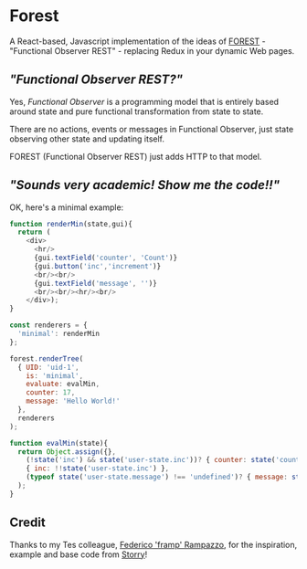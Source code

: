 
# Forest

A React-based, Javascript implementation of the ideas of [FOREST]() - "Functional
Observer REST" - replacing Redux in your dynamic Web pages.


## _"Functional Observer REST?"_

Yes, *Functional Observer* is a programming model that is entirely based around state
and pure functional transformation from state to state.

There are no actions, events or messages in Functional Observer, just state observing
other state and updating itself.

FOREST (Functional Observer REST) just adds HTTP to that model.

## _"Sounds very academic! Show me the code!!"_

OK, here's a minimal example:

```javascript
function renderMin(state,gui){
  return (
    <div>
      <hr/>
      {gui.textField('counter', 'Count')}
      {gui.button('inc','increment')}
      <br/><br/>
      {gui.textField('message', '')}
      <br/><br/><hr/><br/>
    </div>);
}

const renderers = {
  'minimal': renderMin
};

forest.renderTree(
  { UID: 'uid-1',
    is: 'minimal',
    evaluate: evalMin,
    counter: 17,
    message: 'Hello World!'
  },
  renderers
);

function evalMin(state){
  return Object.assign({},
    (!state('inc') && state('user-state.inc'))? { counter: state('counter') + 1 }:{},
    { inc: !!state('user-state.inc') },
    (typeof state('user-state.message') !== 'undefined')? { message: state('user-state.message').toLowerCase() }:{}
  );
}
```

## Credit

Thanks to my Tes colleague, [Federico 'framp' Rampazzo](https://github.com/framp), for
the inspiration, example and base code from [Storry](https://github.com/framp/storry)!



